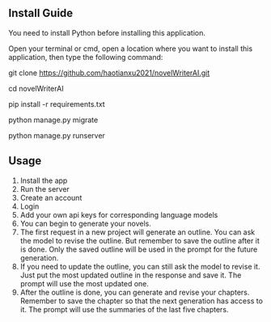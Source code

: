 ## Install Guide

You need to install Python before installing this application.

Open your terminal or cmd, open a location where you want to install this application, then type the following command:


git clone https://github.com/haotianxu2021/novelWriterAI.git

cd novelWriterAI

pip install -r requirements.txt

python manage.py migrate

python manage.py runserver


## Usage

1. Install the app
2. Run the server
3. Create an account
4. Login
5. Add your own api keys for corresponding language models
6. You can begin to generate your novels.
7. The first request in a new project will generate an outline. You can ask the model to revise the outline. But remember to save the outline after it is done. Only the saved outline will be used in the prompt for the future generation.
8. If you need to update the outline, you can still ask the model to revise it. Just put the most updated outline in the response and save it. The prompt will use the most updated one.
9. After the outline is done, you can generate and revise your chapters. Remember to save the chapter so that the next generation has access to it. The prompt will use the summaries of the last five chapters.
